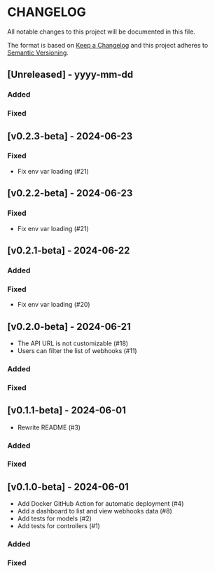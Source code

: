 # CHANGELOG

All notable changes to this project will be documented in this file.

The format is based on [Keep a Changelog](http://keepachangelog.com/)
and this project adheres to [Semantic Versioning](http://semver.org/).

## [Unreleased] - yyyy-mm-dd

### Added

### Fixed

## [v0.2.3-beta] - 2024-06-23

### Fixed

- Fix env var loading (#21)

## [v0.2.2-beta] - 2024-06-23

### Fixed

- Fix env var loading (#21)

## [v0.2.1-beta] - 2024-06-22

### Added

### Fixed

- Fix env var loading (#20)

## [v0.2.0-beta] - 2024-06-21

- The API URL is not customizable (#18)
- Users can filter the list of webhooks (#11)

### Added

### Fixed

## [v0.1.1-beta] - 2024-06-01

- Rewrite README (#3)

### Added

### Fixed

## [v0.1.0-beta] - 2024-06-01

- Add Docker GitHub Action for automatic deployment (#4)
- Add a dashboard to list and view webhooks data (#8)
- Add tests for models (#2)
- Add tests for controllers (#1)

### Added

### Fixed